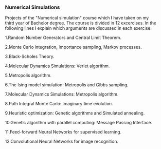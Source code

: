 ### Numerical Simulations
Projects of the "Numerical simulation" course which I have taken on my third year of Bachelor degree.
The course is divided in 12 excercises. In the following lines I explain which arguments are discussed in each exercise:

1.Random Number Generators and Central Limit Theorem.

2.Monte Carlo integration, Importance sampling, Markov processes.

3.Black-Scholes Theory.

4.Molecular Dynamics Simulations: Verlet algorithm.

5.Metropolis algorithm.

6.The Ising model simulation: Metropolis and Gibbs sampling.

7.Molecular Dynamics Simulations: Metropolis algorithm.

8.Path Integral Monte Carlo: Imaginary time evolution.

9.Heuristic optimization: Genetic algorithms and Simulated annealing.

10.Genetic algorithm with parallel computing: Message Passing Interface.

11.Feed-forward Neural Networks for supervised learning.

12.Convolutional Neural Networks for image recognition.



